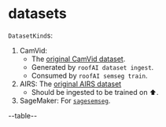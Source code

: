 # datasets

`DatasetKind`s:

1. CamVid:
    - The [original CamVid dataset](./ingest/CamVid.md).
    - Generated by `roofAI dataset ingest`.
    - Consumed by `roofAI semseg train`.
1. AIRS: The [original AIRS dataset](./ingest/AIRS.md)
    - Should be ingested to be trained on ⬆️.
1. SageMaker: For [`sagesemseg`](https://github.com/kamangir/blue-sandbox/blob/main/blue_sandbox/sagesemseg/README.md).

--table--
